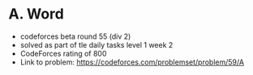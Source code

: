 # A. Word

* codeforces beta round 55 (div 2)
* solved as part of tle daily tasks level 1 week 2
* CodeForces rating of 800
* Link to problem: https://codeforces.com/problemset/problem/59/A